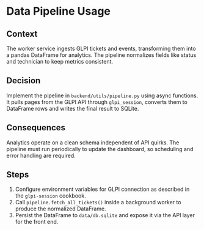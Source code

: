 # Data Pipeline Usage

## Context
The worker service ingests GLPI tickets and events, transforming them into a
pandas DataFrame for analytics. The pipeline normalizes fields like status and
technician to keep metrics consistent.

## Decision
Implement the pipeline in `backend/utils/pipeline.py` using async functions. It
pulls pages from the GLPI API through `glpi_session`, converts them to DataFrame
rows and writes the final result to SQLite.

## Consequences
Analytics operate on a clean schema independent of API quirks. The pipeline must
run periodically to update the dashboard, so scheduling and error handling are
required.

## Steps
1. Configure environment variables for GLPI connection as described in the
   `glpi-session` cookbook.
2. Call `pipeline.fetch_all_tickets()` inside a background worker to produce the
   normalized DataFrame.
3. Persist the DataFrame to `data/db.sqlite` and expose it via the API layer for
   the front end.
